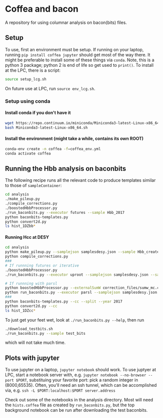 # Coffea and bacon
A repository for using columnar analysis on bacon(bits) files.

## Setup
To use, first an environment must be setup.  If running on your laptop, running
`pip install coffea jupyter` should get most of the way there.
It might be preferable to install some of these things via `conda`.  Note, this is
a python 3 package; python 2 is end of life so get used to `print()`.
To install at the LPC, there is a script:
```bash
source setup_lcg.sh
```
On future use at LPC, run `source env_lcg.sh`.


### Setup using conda
#### Install conda if you don't have it
```bash
wget https://repo.continuum.io/miniconda/Miniconda3-latest-Linux-x86_64.sh
bash Miniconda3-latest-Linux-x86_64.sh
```
#### Install the environment (might take a while, contains its own ROOT)
```bash
conda-env create -n coffea -f=coffea_env.yml
conda activate coffea
```

## Running the Hbb analysis on baconbits
The following recipe runs all the relevant code to produce templates similar to those of `sampleContainer`:
```bash
cd analysis
./make_pileup.py
./compile_corrections.py
./boostedHbbProcessor.py
./run_baconbits.py --executor futures --sample Hbb_2017
python baconbits-templates.py
python convert2d.py
ls hist_1DZbb*
```
#### Running Hcc at DESY
```bash
cd analysis
python make_pileup.py --samplejson samplesdesy.json --sample Hbb_create_2017
python compile_corrections.py
###
# If runnning futures or iterative
./boostedHbbProcessor.py
./run_baconbits.py --executor uproot --samplejson samplesdesy.json --sample Hbb_create_2017 -j 10

# If runnning with parsl
python boostedHbbProcessor.py --externalSumW correction_files/sumw_mc.coffea  --year 2017
python run_baconbits.py --executor parsl --samplejson samplesdesy.json --sample Hbb_create_2017
###
python baconbits-templates.py --cc --split --year 2017
python convert2d.py --cc 
ls hist_1DZcc*
```

To just get your feet wet, look at `./run_baconbits.py --help`, then run
```bash
./download_testbits.sh
./run_baconbits.py --sample test_bits
```
which will not take much time.

## Plots with jupyter
To use jupyter on a laptop, `jupyter notebook` should work.
To use juptyer at LPC, start a notebook server with, e.g. `jupyter notebook --no-browser --port $PORT`,
substituing your favorite port: pick a random integer in (8000,65535).
Often, you'll need an ssh tunnel, which can be accomplished via, e.g. `ssh -L $PORT:localhost:$PORT server.address`

Check out some of the notebooks in the analysis directory.  Most will need the `hists.coffea` file as created by `run_baconbits.py`,
but the top background notebook can be run after downloading the test baconbits.
